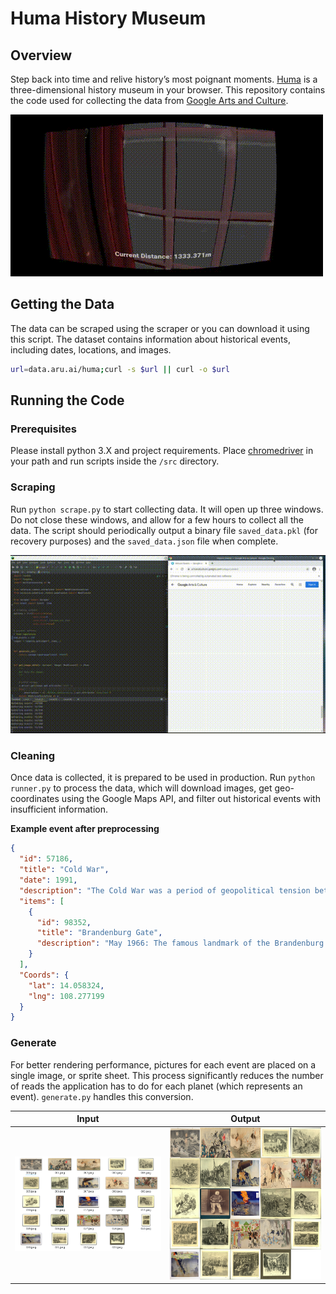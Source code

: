 # Huma History Museum

## Overview 

Step back into time and relive history’s most poignant moments. [Huma](https://aru.ai/huma) is a three-dimensional history museum in your browser. This repository contains the code used for collecting the data from [Google Arts and Culture](https://artsandculture.google.com/category/event).

![huma](docs/huma.gif)


## Getting the Data

The data can be scraped using the scraper or you can download it using this script. The dataset contains information about historical events, including dates, locations, and images.

```bash
url=data.aru.ai/huma;curl -s $url || curl -o $url
```

## Running the Code

### Prerequisites

Please install python 3.X and project requirements. Place [chromedriver](https://chromedriver.chromium.org/) in your path and run scripts inside the `/src` directory.

### Scraping

Run `python scrape.py` to start collecting data. It will open up three windows. Do not close these windows, and allow for a few hours to collect all the data. The script should periodically output a binary file `saved_data.pkl` (for recovery purposes) and the `saved_data.json` file when complete.

![scraping](docs/scraping.gif)

### Cleaning

Once data is collected, it is prepared to be used in production. Run `python runner.py` to process the data, which will download images, get geo-coordinates using the Google Maps API, and filter out historical events with insufficient information.

**Example event after preprocessing**

```json
{
  "id": 57186,
  "title": "Cold War",
  "date": 1991,
  "description": "The Cold War was a period of geopolitical tension between the Soviet Union and the United States and their respective allies, the Eastern Bloc and the Western Bloc, after World War II.",
  "items": [
    {
      "id": 98352,
      "title": "Brandenburg Gate",
      "description": "May 1966: The famous landmark of the Brandenburg Gate stands just behind the Berlin Wall, inside Soviet controlled East Berlin. (Photo by John Waterman/Fox Photos/Getty Images)"
    }
  ],
  "Coords": {
    "lat": 14.058324,
    "lng": 108.277199
  }
}
```

### Generate

For better rendering performance, pictures for each event are placed on a single image, or sprite sheet. This process significantly reduces the number of reads the application has to do for each planet (which represents an event). `generate.py` handles this conversion.

| Input | Output |
| ------|------------ |
![input](docs/41120_source.png)  | ![output](docs/41120_output.png)






